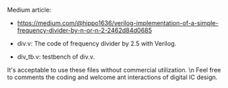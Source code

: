 Medium article: 
- https://medium.com/@hippo1636/verilog-implementation-of-a-simple-frequency-divider-by-n-or-n-2-2462d84d0685

- div.v: The code of frequency divider by 2.5 with Verilog.
- div_tb.v: testbench of div.v.

It's acceptable to use these files without commercial utilization. \n
Feel free to comments the coding and welcome ant interactions of digital IC design.
